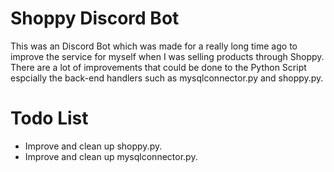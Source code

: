 # Shoppy Discord Bot
This was an Discord Bot which was made for a really long time ago to improve the service for myself when I was selling products through Shoppy. There are a lot of improvements that could be done to the Python Script espcially the back-end handlers such as mysqlconnector.py and shoppy.py.

# Todo List
- Improve and clean up shoppy.py.
- Improve and clean up mysqlconnector.py.
